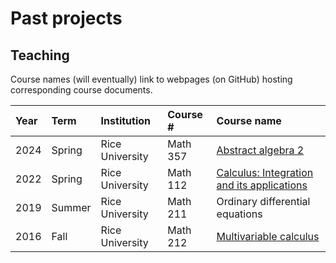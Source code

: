 # Past projects

## Teaching

Course names (will eventually) link to webpages (on GitHub) hosting corresponding course documents.

| Year | Term   | Institution     | Course # | Course name                                                                          |
|:-----|:-------|:----------------|:---------|:-------------------------------------------------------------------------------------|
| 2024 | Spring | Rice University | Math 357 | [Abstract algebra 2](/../teach/courses/math-357/math-357.md)                         |
| 2022 | Spring | Rice University | Math 112 | [Calculus: Integration and its applications](/../teach/courses/math-112/math-112.md) |
| 2019 | Summer | Rice University | Math 211 | Ordinary differential equations            |
| 2016 | Fall   | Rice University | Math 212 | [Multivariable calculus](/../teach/courses/math-212/math-212.md)                     |
